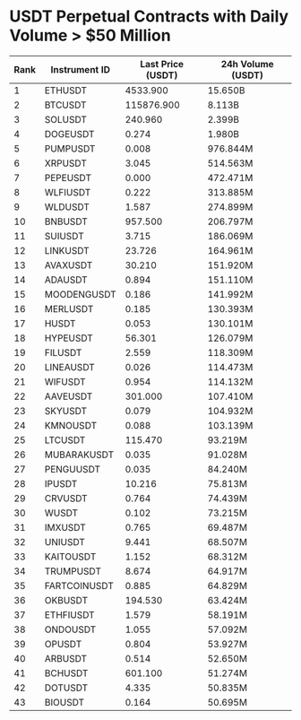 # USDT Perpetual Contracts with Daily Volume > $50 Million

| Rank | Instrument ID | Last Price (USDT) | 24h Volume (USDT) |
|------|---------------|-------------------|-------------------|
| 1 | ETHUSDT | 4533.900 | 15.650B |
| 2 | BTCUSDT | 115876.900 | 8.113B |
| 3 | SOLUSDT | 240.960 | 2.399B |
| 4 | DOGEUSDT | 0.274 | 1.980B |
| 5 | PUMPUSDT | 0.008 | 976.844M |
| 6 | XRPUSDT | 3.045 | 514.563M |
| 7 | PEPEUSDT | 0.000 | 472.471M |
| 8 | WLFIUSDT | 0.222 | 313.885M |
| 9 | WLDUSDT | 1.587 | 274.899M |
| 10 | BNBUSDT | 957.500 | 206.797M |
| 11 | SUIUSDT | 3.715 | 186.069M |
| 12 | LINKUSDT | 23.726 | 164.961M |
| 13 | AVAXUSDT | 30.210 | 151.920M |
| 14 | ADAUSDT | 0.894 | 151.110M |
| 15 | MOODENGUSDT | 0.186 | 141.992M |
| 16 | MERLUSDT | 0.185 | 130.393M |
| 17 | HUSDT | 0.053 | 130.101M |
| 18 | HYPEUSDT | 56.301 | 126.079M |
| 19 | FILUSDT | 2.559 | 118.309M |
| 20 | LINEAUSDT | 0.026 | 114.473M |
| 21 | WIFUSDT | 0.954 | 114.132M |
| 22 | AAVEUSDT | 301.000 | 107.410M |
| 23 | SKYUSDT | 0.079 | 104.932M |
| 24 | KMNOUSDT | 0.088 | 103.139M |
| 25 | LTCUSDT | 115.470 | 93.219M |
| 26 | MUBARAKUSDT | 0.035 | 91.028M |
| 27 | PENGUUSDT | 0.035 | 84.240M |
| 28 | IPUSDT | 10.216 | 75.813M |
| 29 | CRVUSDT | 0.764 | 74.439M |
| 30 | WUSDT | 0.102 | 73.215M |
| 31 | IMXUSDT | 0.765 | 69.487M |
| 32 | UNIUSDT | 9.441 | 68.507M |
| 33 | KAITOUSDT | 1.152 | 68.312M |
| 34 | TRUMPUSDT | 8.674 | 64.917M |
| 35 | FARTCOINUSDT | 0.885 | 64.829M |
| 36 | OKBUSDT | 194.530 | 63.424M |
| 37 | ETHFIUSDT | 1.579 | 58.191M |
| 38 | ONDOUSDT | 1.055 | 57.092M |
| 39 | OPUSDT | 0.804 | 53.927M |
| 40 | ARBUSDT | 0.514 | 52.650M |
| 41 | BCHUSDT | 601.100 | 51.274M |
| 42 | DOTUSDT | 4.335 | 50.835M |
| 43 | BIOUSDT | 0.164 | 50.695M |

